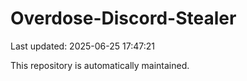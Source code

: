 # Overdose-Discord-Stealer

Last updated: 2025-06-25 17:47:21

This repository is automatically maintained.
